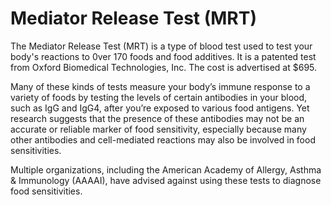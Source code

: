 [//]: # (
source: gpt-3 + jph editing
abbr: MRT
tags: tests
)

# Mediator Release Test (MRT)

The Mediator Release Test (MRT) is a type of blood test used to test your body's reactions to 0ver 170 foods and food additives. It is a patented test from Oxford Biomedical Technologies, Inc. The cost is advertised at $695.

Many of these kinds of tests measure your body’s immune response to a variety of foods by testing the levels of certain antibodies in your blood, such as IgG and IgG4, after you’re exposed to various food antigens.
Yet research suggests that the presence of these antibodies may not be an accurate or reliable marker of food sensitivity, especially because many other antibodies and cell-mediated reactions may also be involved in food sensitivities.

Multiple organizations, including the American Academy of Allergy, Asthma & Immunology (AAAAI), have advised against using these tests to diagnose food sensitivities.
